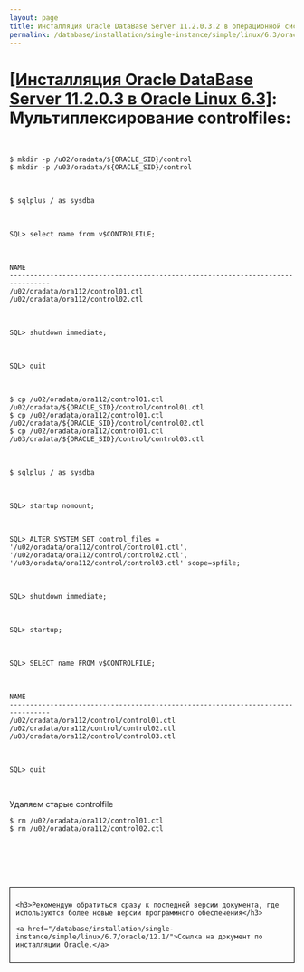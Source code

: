 ```yaml
---
layout: page
title: Инсталляция Oracle DataBase Server 11.2.0.3.2 в операционной системе Oracle Linux 6.3 x86_64
permalink: /database/installation/single-instance/simple/linux/6.3/oracle/11.2/oracle-multiplex-controlfiles/
---
```


# <a href="/database/installation/single-instance/simple/linux/6.3/oracle/11.2/">[Инсталляция Oracle DataBase Server 11.2.0.3 в Oracle Linux 6.3]</a>: Мультиплексирование controlfiles:


<br/>


	$ mkdir -p /u02/oradata/${ORACLE_SID}/control
	$ mkdir -p /u03/oradata/${ORACLE_SID}/control



<br/>

	$ sqlplus / as sysdba


<br/>


	SQL> select name from v$CONTROLFILE;

<br/>

	NAME
	--------------------------------------------------------------------------------
	/u02/oradata/ora112/control01.ctl
	/u02/oradata/ora112/control02.ctl


<br/>

	SQL> shutdown immediate;



<br/>

	SQL> quit

<br/>

	$ cp /u02/oradata/ora112/control01.ctl /u02/oradata/${ORACLE_SID}/control/control01.ctl
	$ cp /u02/oradata/ora112/control01.ctl /u02/oradata/${ORACLE_SID}/control/control02.ctl
	$ cp /u02/oradata/ora112/control01.ctl /u03/oradata/${ORACLE_SID}/control/control03.ctl



<br/>

	$ sqlplus / as sysdba

<br/>

	SQL> startup nomount;

<br/>

	SQL> ALTER SYSTEM SET control_files = '/u02/oradata/ora112/control/control01.ctl', '/u02/oradata/ora112/control/control02.ctl', '/u03/oradata/ora112/control/control03.ctl' scope=spfile;

<br/>

	SQL> shutdown immediate;

<br/>

	SQL> startup;

<br/>

	SQL> SELECT name FROM v$CONTROLFILE;

<br/>

	NAME
	--------------------------------------------------------------------------------
	/u02/oradata/ora112/control/control01.ctl
	/u02/oradata/ora112/control/control02.ctl
	/u03/oradata/ora112/control/control03.ctl

<br/>

	SQL> quit


<br/>


Удаляем старые controlfile

	$ rm /u02/oradata/ora112/control01.ctl
	$ rm /u02/oradata/ora112/control02.ctl



<br/><br/>
<br/><br/>


<div style="padding:10px; border:thin solid black;">

	<h3>Рекомендую обратиться сразу к последней версии документа, где используются более новые версии программного обеспечения</h3>

    <a href="/database/installation/single-instance/simple/linux/6.7/oracle/12.1/">Ссылка на документ по инсталляции Oracle.</a>

</div>
